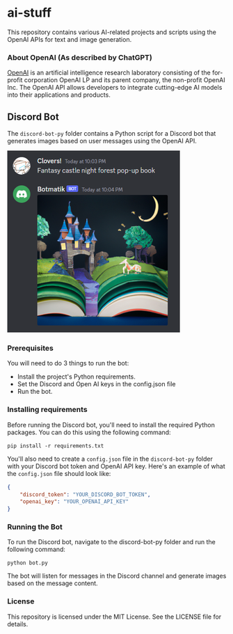 # ai-stuff
This repository contains various AI-related projects and scripts using the OpenAI APIs for text and image generation.

### About OpenAI (As described by ChatGPT)
[OpenAI](https://openai.com/) is an artificial intelligence research laboratory consisting of the for-profit corporation OpenAI LP and its parent company, the non-profit OpenAI Inc. The OpenAI API allows developers to integrate cutting-edge AI models into their applications and products.

## Discord Bot
The `discord-bot-py` folder contains a Python script for a Discord bot that generates images based on user messages using the OpenAI API.

![Screenshot](./images/screenshot.png "Discord Bot Screenshot")

### Prerequisites
You will need to do 3 things to run the bot:
- Install the project's Python requirements.
- Set the Discord and Open AI keys in the config.json file
- Run the bot.

### Installing requirements
Before running the Discord bot, you'll need to install the required Python packages. You can do this using the following command:
```
pip install -r requirements.txt
```

You'll also need to create a `config.json` file in the `discord-bot-py` folder with your Discord bot token and OpenAI API key. Here's an example of what the `config.json` file should look like:

```json
{
    "discord_token": "YOUR_DISCORD_BOT_TOKEN",
    "openai_key": "YOUR_OPENAI_API_KEY"
}
```
### Running the Bot
To run the Discord bot, navigate to the discord-bot-py folder and run the following command:

```
python bot.py
```
The bot will listen for messages in the Discord channel and generate images based on the message content.

### License
This repository is licensed under the MIT License. See the LICENSE file for details.
